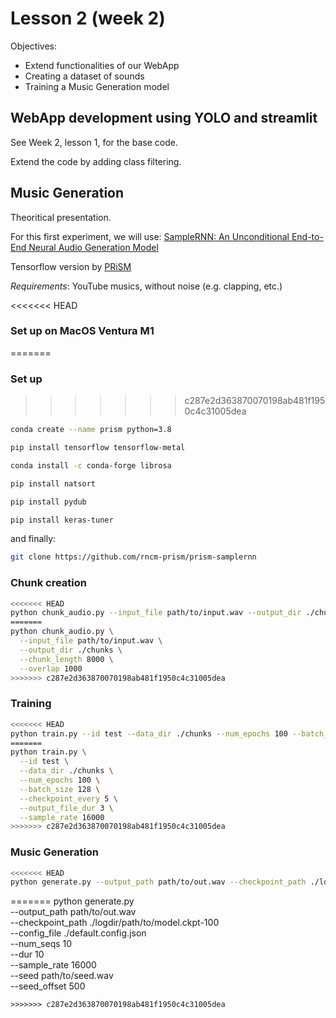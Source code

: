 # Lesson 2 (week 2)

Objectives:

* Extend functionalities of our WebApp
* Creating a dataset of sounds
* Training a Music Generation model

## WebApp development using YOLO and streamlit

See Week 2, lesson 1, for the base code.

Extend the code by adding class filtering.

## Music Generation

Theoritical presentation.

For this first experiment, we will use: [SampleRNN: An Unconditional End-to-End Neural Audio Generation Model](https://arxiv.org/abs/1612.07837)

Tensorflow version by [PRiSM](https://github.com/rncm-prism/prism-samplernn)

*Requirements*: YouTube musics, without noise (e.g. clapping, etc.)

<<<<<<< HEAD
### Set up on MacOS Ventura M1
=======
### Set up
>>>>>>> c287e2d363870070198ab481f1950c4c31005dea

```bash
conda create --name prism python=3.8
```
```bash
pip install tensorflow tensorflow-metal
```
```bash
conda install -c conda-forge librosa
```
```bash
pip install natsort
```
```bash
pip install pydub
```
```bash
pip install keras-tuner
```

and finally:

```bash
git clone https://github.com/rncm-prism/prism-samplernn
```

### Chunk creation

```bash
<<<<<<< HEAD
python chunk_audio.py --input_file path/to/input.wav --output_dir ./chunks --chunk_length 8000 --overlap 1000
=======
python chunk_audio.py \
  --input_file path/to/input.wav \
  --output_dir ./chunks \
  --chunk_length 8000 \
  --overlap 1000
>>>>>>> c287e2d363870070198ab481f1950c4c31005dea
```

### Training

```bash
<<<<<<< HEAD
python train.py --id test --data_dir ./chunks --num_epochs 100 --batch_size 128 --checkpoint_every 1 --output_file_dur 3 --sample_rate 16000
=======
python train.py \
  --id test \
  --data_dir ./chunks \
  --num_epochs 100 \
  --batch_size 128 \
  --checkpoint_every 5 \
  --output_file_dur 3 \
  --sample_rate 16000
>>>>>>> c287e2d363870070198ab481f1950c4c31005dea
```

### Music Generation

```bash
<<<<<<< HEAD
python generate.py --output_path path/to/out.wav --checkpoint_path ./logdir/path/to/model.ckpt-ID --config_file ./default.config.json --num_seqs 10 --dur 10 --sample_rate 16000 --seed path/to/seed.wav --seed_offset 500
```
=======
python generate.py \
  --output_path path/to/out.wav \
  --checkpoint_path ./logdir/path/to/model.ckpt-100 \
  --config_file ./default.config.json \
  --num_seqs 10 \
  --dur 10 \
  --sample_rate 16000 \
  --seed path/to/seed.wav \
  --seed_offset 500
```
>>>>>>> c287e2d363870070198ab481f1950c4c31005dea
